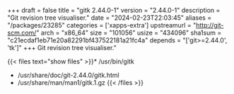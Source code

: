 +++
draft = false
title = "gitk 2.44.0-1"
version = "2.44.0-1"
description = "Git revision tree visualiser."
date = "2024-02-23T22:03:45"
aliases = "/packages/23285"
categories = ['xapps-extra']
upstreamurl = "http://git-scm.com/"
arch = "x86_64"
size = "101056"
usize = "434096"
sha1sum = "c21ecdaf1eb71e20a82291bf437522181a21fc4a"
depends = "['git>=2.44.0', 'tk']"
+++
Git revision tree visualiser."

{{< files text="show files" >}}* /usr/bin/gitk
* /usr/share/doc/git-2.44.0/gitk.html
* /usr/share/man/man1/gitk.1.gz
{{< /files >}}